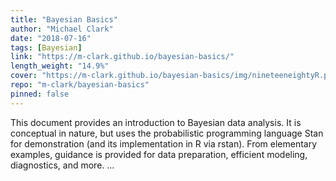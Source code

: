 ```yaml
---
title: "Bayesian Basics"
author: "Michael Clark"
date: "2018-07-16"
tags: [Bayesian]
link: "https://m-clark.github.io/bayesian-basics/"
length_weight: "14.9%"
cover: "https://m-clark.github.io/bayesian-basics/img/nineteeneightyR.png"
repo: "m-clark/bayesian-basics"
pinned: false
---
```


This document provides an introduction to Bayesian data analysis. It is conceptual in nature, but uses the probabilistic programming language Stan for demonstration (and its implementation in R via rstan). From elementary examples, guidance is provided for data preparation, efficient modeling, diagnostics, and more. ...
